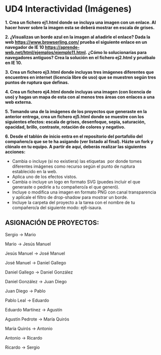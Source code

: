 # UD4 Interactividad (Imágenes)

**1. Crea un fichero ej1.html donde se incluya una imagen con un enlace. Al hacer hover sobre la imagen esta se deberá mostrar en escala de grises.**

**2. ¿Visualizas un borde azul en la imagen al añadirle el enlace? Dada la web https://www.browserling.com/ prueba el siguiente enlace en un navegador de IE 10 https://aprende-web.net/html/ejemplos/ejemplo11.html. ¿Cómo lo solucionarías para navegadores antiguos? Crea la solución en el fichero ej2.html y pruébalo en IE 10.**

**3. Crea un fichero ej3.html donde incluyas tres imágenes diferentes que encuentres en internet (licencia libre de uso) que se muestren según tres puntos de ruptura que definas.**

**4. Crea un fichero ej4.html donde incluyas una imagen (con licencia de uso) y hagas un mapa de esta con al menos tres áreas con enlaces a una web externa.**

**5. Tomando una de la imágenes de los proyectos que generaste en la anterior entrega, crea un fichero ej5.html donde se muestre con los siguientes efectos: escala de grises, desenfoque, sepia, saturación, opacidad, brillo, contraste, rotación de colores y negativo.**

**6. Desde el tablón de inicio entra en el repositorio del portafolio del compañero/a que se te ha asigando (ver listado al final). Házte un fork y clónalo en tu equipo. A partir de aquí, deberás realizar las siguientes acciones:**
- Cambia o incluye (si no existiera) las etiquetas <img> por <picture> donde tomes diferentes imágenes como recurso según el punto de ruptura establecido en la web.
- Aplica uno de los efectos vistos.
- Cambia o incluye un logo en formato SVG (puedes incluir el que generaste o pedirle a tu compañero/a el que generó).
- Incluye o modifica una imagen en formato PNG con canal transparencia y aplícale el filtro de drop-shadow para mostrar un borde.
- Incluye la carpeta del proyecto a la tarea con el nombre de tu compañero/a del siguiente modo: ej6-isaura.


## ASIGNACIÓN DE PROYECTOS:

Sergio -> Mario

Mario -> Jesús Manuel

Jesús Manuel -> José Manuel

José Manuel -> Daniel Gallego

Daniel Gallego -> Daniel González

Daniel González -> Juan Diego

Juan Diego -> Pablo 

Pablo Leal -> Eduardo 

Eduardo Martínez -> Agustín 

Agustín Pedrote -> María Quirós

María Quirós -> Antonio

Antonio -> Ricardo

Ricardo -> Sergio

